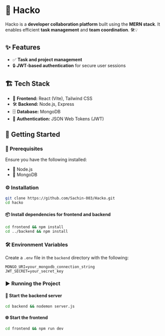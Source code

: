 # 🚀 Hacko

Hacko is a **developer collaboration platform** built using the **MERN stack**. It enables efficient **task management** and **team coordination**. 🛠️💡

## ✨ Features
- ✅ **Task and project management**
- 🔒 **JWT-based authentication** for secure user sessions

## 🏗️ Tech Stack
- 🎨 **Frontend:** React (Vite), Tailwind CSS
- 🛠️ **Backend:** Node.js, Express
- 🗄️ **Database:** MongoDB
- 🔑 **Authentication:** JSON Web Tokens (JWT)

## 🚀 Getting Started

### 📌 Prerequisites
Ensure you have the following installed:
- 📌 Node.js
- 📌 MongoDB

### ⚙️ Installation
```sh
git clone https://github.com/Sachin-003/Hacko.git
cd hacko
```

#### 📦 Install dependencies for frontend and backend
```sh
cd frontend && npm install
cd ../backend && npm install
```

### 🛠️ Environment Variables
Create a `.env` file in the `backend` directory with the following:
```env
MONGO_URI=your_mongodb_connection_string
JWT_SECRET=your_secret_key
```

### ▶️ Running the Project
#### 🚀 Start the backend server
```sh
cd backend && nodemon server.js
```

#### 🌐 Start the frontend
```sh
cd frontend && npm run dev
```

